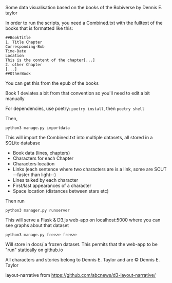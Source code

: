 
Some data visualisation based on the books of the Bobiverse by Dennis E. taylor

In order to run the scripts, you need a Combined.txt with the fulltext of
the books that is formatted like this:

    ##BookTitle
    1. Title Chapter
    Corresponding-Bob
    Time-Date
    Location
    This is the content of the chapter[...]
    2. other Chapter
    [...]
    ##OtherBook

You can get this from the epub of the books

Book 1 deviates a bit from that convention so you'll need to edit a bit manually

For dependencies, use poetry: `poetry install`, then `poetry shell`

Then,

    python3 manage.py importdata

This will import the Combined.txt into multiple datasets, all stored in a SQLite database

* Book data (lines, chapters)
* Characters for each Chapter
* Characters location
* Links (each sentence where two characters are is a link, some are SCUT --faster than light--)
* Lines talked by each character
* First/last appearances of a character
* Space location (distances between stars etc)

Then run

    python3 manager.py runserver
    
This will serve a Flask & D3.js web-app on localhost:5000 where you can see graphs about
that dataset 

    python3 manage.py freeze freeze
    
Will store in docs/ a frozen dataset. This permits that the web-app to be "run"
statically on github.io


All characters and stories belong to Dennis E. Taylor and are &copy; Dennis E. Taylor

layout-narrative from https://github.com/abcnews/d3-layout-narrative/